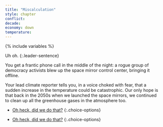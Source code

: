 ```yaml
---
title: "Miscalculation"
style: chapter
conflict: 
decade: 
economy: down
temperature: 
---
```


{% include variables %}

Uh oh.
{:.leader-sentence}

You get a frantic phone call in the middle of the night: a rogue group of democracy activists blew up the space mirror control center, bringing it offline.

Your lead climate reporter tells you, in a voice choked with fear, that a sudden increase in the temperature could be catastrophic. Our only hope is that back in the 2050s when we launched the space mirrors, we continued to clean up all the greenhouse gases in the atmosphere too.

<div data-js-var="css-var-carboncapture-0" markdown="1" class="hidden">

- [Oh heck, did we do that?](chapter_carbon-capture-0.html)
{:.choice-options}

</div>

<div data-js-var="css-var-carboncapture-1" markdown="1" class="hidden">

- [Oh heck, did we do that?](chapter_carbon-capture-1.html)
{:.choice-options}

</div>
